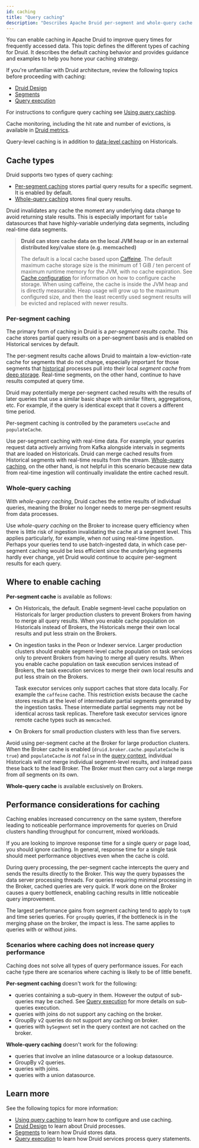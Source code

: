 ```yaml
---
id: caching
title: "Query caching"
description: "Describes Apache Druid per-segment and whole-query cache types. Identifies services where you can enable caching and suggestions for caching strategy."
---
```


<!--
  ~ Licensed to the Apache Software Foundation (ASF) under one
  ~ or more contributor license agreements.  See the NOTICE file
  ~ distributed with this work for additional information
  ~ regarding copyright ownership.  The ASF licenses this file
  ~ to you under the Apache License, Version 2.0 (the
  ~ "License"); you may not use this file except in compliance
  ~ with the License.  You may obtain a copy of the License at
  ~
  ~   http://www.apache.org/licenses/LICENSE-2.0
  ~
  ~ Unless required by applicable law or agreed to in writing,
  ~ software distributed under the License is distributed on an
  ~ "AS IS" BASIS, WITHOUT WARRANTIES OR CONDITIONS OF ANY
  ~ KIND, either express or implied.  See the License for the
  ~ specific language governing permissions and limitations
  ~ under the License.
  -->

You can enable caching in Apache Druid to improve query times for frequently accessed data. This topic defines the different types of caching for Druid. It describes the default caching behavior and provides guidance and examples to help you hone your caching strategy.

If you're unfamiliar with Druid architecture, review the following topics before proceeding with caching:
- [Druid Design](../design/architecture.md)
- [Segments](../design/segments.md)
- [Query execution](./query-execution.md)

For instructions to configure query caching see [Using query caching](./using-caching.md).

Cache monitoring, including the hit rate and number of evictions, is available in [Druid metrics](../operations/metrics.md#cache).

Query-level caching is in addition to [data-level caching](../design/historical.md) on Historicals.

## Cache types

Druid supports two types of query caching:

- [Per-segment caching](#per-segment-caching) stores partial query results for a specific segment. It is enabled by default.
- [Whole-query caching](#whole-query-caching) stores final query results.

Druid invalidates any cache the moment any underlying data change to avoid returning stale results. This is especially important for `table` datasources that have highly-variable underlying data segments, including real-time data segments.

> **Druid can store cache data on the local JVM heap or in an external distributed key/value store (e.g. memcached)**
>
> The default is a local cache based upon [Caffeine](https://github.com/ben-manes/caffeine). The default maximum cache storage size is the minimum of 1 GiB / ten percent of maximum runtime memory for the JVM, with no cache expiration. See [Cache configuration](../configuration/index.md#cache-configuration) for information on how to configure cache storage.  When using caffeine, the cache is inside the JVM heap and is directly measurable.  Heap usage will grow up to the maximum configured size, and then the least recently used segment results will be evicted and replaced with newer results.

### Per-segment caching

The primary form of caching in Druid is a *per-segment results cache*.  This cache stores partial query results on a per-segment basis and is enabled on Historical services by default.

The per-segment results cache allows Druid to maintain a low-eviction-rate cache for segments that do not change, especially important for those segments that [historical](../design/historical.md) processes pull into their local _segment cache_ from [deep storage](../dependencies/deep-storage.md). Real-time segments, on the other hand, continue to have results computed at query time.

Druid may potentially merge per-segment cached results with the results of later queries that use a similar basic shape with similar filters, aggregations, etc. For example, if the query is identical except that it covers a different time period.

Per-segment caching is controlled by the parameters `useCache` and `populateCache`.

Use per-segment caching with real-time data. For example, your queries request data actively arriving from Kafka alongside intervals in segments that are loaded on Historicals.  Druid can merge cached results from Historical segments with real-time results from the stream.  [Whole-query caching](#whole-query-caching), on the other hand, is not helpful in this scenario because new data from real-time ingestion will continually invalidate the entire cached result.

### Whole-query caching

With *whole-query caching*, Druid caches the entire results of individual queries, meaning the Broker no longer needs to merge per-segment results from data processes.

Use *whole-query caching* on the Broker to increase query efficiency when there is little risk of ingestion invalidating the cache at a segment level.  This applies particularly, for example, when _not_ using real-time ingestion.  Perhaps your queries tend to use batch-ingested data, in which case per-segment caching would be less efficient since the underlying segments hardly ever change, yet Druid would continue to acquire per-segment results for each query.

## Where to enable caching

**Per-segment cache** is available as follows:

- On Historicals, the default. Enable segment-level cache population on Historicals for larger production clusters to prevent Brokers from having to merge all query results. When you enable cache population on Historicals instead of Brokers, the Historicals merge their own local results and put less strain on the Brokers.

- On ingestion tasks in the Peon or Indexer service. Larger production clusters should enable segment-level cache population on task services only to prevent Brokers from having to merge all query results. When you enable cache population on task execution services instead of Brokers, the task execution services to merge their own local results and put less strain on the Brokers.

     Task executor services only support caches that store data locally. For example the `caffeine` cache. This restriction exists because the cache stores results at the level of intermediate partial segments generated by the ingestion tasks. These intermediate partial segments may not be identical across task replicas. Therefore task executor services ignore remote cache types such as `memcached`.

- On Brokers for small production clusters with less than five servers. 

Avoid using per-segment cache at the Broker for large production clusters. When the Broker cache is enabled (`druid.broker.cache.populateCache` is `true`) and `populateCache` _is not_ `false` in the [query context](../querying/query-context.md), individual Historicals will _not_ merge individual segment-level results, and instead pass these back to the lead Broker.  The Broker must then carry out a large merge from _all_ segments on its own.

**Whole-query cache** is available exclusively on Brokers.

## Performance considerations for caching
Caching enables increased concurrency on the same system, therefore leading to noticeable performance improvements for queries on Druid clusters handling throughput for concurrent, mixed workloads.

If you are looking to improve response time for a single query or page load, you should ignore caching. In general, response time for a single task should meet performance objectives even when the cache is cold.

During query processing, the per-segment cache intercepts the query and sends the results directly to the Broker. This way the query bypasses the data server processing threads. For queries requiring minimal processing in the Broker, cached queries are very quick. If work done on the Broker causes a query bottleneck, enabling caching results in little noticeable query improvement.

The largest performance gains from segment caching tend to apply to `topN` and time series queries. For `groupBy` queries, if the bottleneck is in the merging phase on the broker, the impact is less. The same applies to queries with or without joins.

### Scenarios where caching does not increase query performance

Caching does not solve all types of query performance issues. For each cache type there are scenarios where caching is likely to be of little benefit.

**Per-segment caching** doesn't work for the following:
- queries containing a sub-query in them. However the output of sub-queries may be cached. See [Query execution](./query-execution.md) for more details on sub-queries execution.
- queries with joins do not support any caching on the broker.
- GroupBy v2 queries do not support any caching on broker.
- queries with `bySegment` set in the query context are not cached on the broker.

**Whole-query caching** doesn't work for the following:
- queries that involve an inline datasource or a lookup datasource.
- GroupBy v2 queries.
- queries with joins.
- queries with a union datasource.


## Learn more
See the following topics for more information:
- [Using query caching](./using-caching.md) to learn how to configure and use caching.
- [Druid Design](../design/architecture.md) to learn about Druid processes.  
- [Segments](../design/segments.md) to learn how Druid stores data.
- [Query execution](./query-execution.md) to learn how Druid services process query statements.

